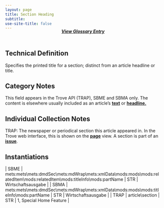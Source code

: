 ```yaml
---
layout: page
title: Section Heading
subtitle:  
use-site-title: false
---
```


<h4 style="text-align:center;font-style:italic;margin-top:-20px;margin-bottom:50px;"><a href="../../glossary/section-heading">View Glossary Entry</a></h4>

## Technical Definition

Specifies the printed title for a section; distinct from an article
headline or title.

## Category Notes

This field appears in the Trove API (TRAP), SBME and SBMA only. The
content is elsewhere usually included as an article’s [**text**](../text) or
[**headline.**](../headline)

## Individual Collection Notes

TRAP: The newspaper or periodical section this article appeared in. In
the Trove web interface, this is shown on the [**page**](../page) view. A section
is part of an [**issue**](../issue-number).

## Instantiations

| SBME  |  mets:mets\\mets:dmdSec\\mets:mdWrap\\mets:xmlData\\mods:mods\\mods:relatedItem\\mods:relatedItem\\mods:titleInfo\\mods:partName | STR | Wirtschaftsausgabe  |
| SBMA  |  mets:mets\\mets:dmdSec\\mets:mdWrap\\mets:xmlData\\mods:mods\\mods:titleInfo\\mods:partName  | STR | Wirtschaftsausgabe  |
| TRAP  |  article\\section  | STR | 1, Special Home Feature |
